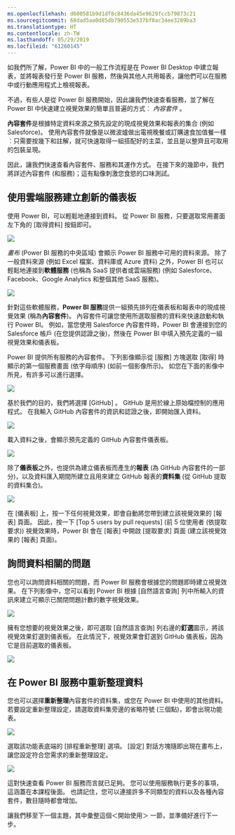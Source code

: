 ```yaml
---
ms.openlocfilehash: d600581b9d1df8c8436da45e9629fccb79873c21
ms.sourcegitcommit: 60dad5aa0d85db790553e537bf8ac34ee3289ba3
ms.translationtype: HT
ms.contentlocale: zh-TW
ms.lasthandoff: 05/29/2019
ms.locfileid: "61260145"
---
```

如我們所了解，Power BI 中的一般工作流程是在 Power BI Desktop 中建立報表，並將報表發行至 Power BI 服務，然後與其他人共用報表，讓他們可以在服務中或行動應用程式上檢視報表。

不過，有些人是從 Power BI 服務開始，因此讓我們快速查看服務，並了解在 Power BI 中快速建立視覺效果的簡單且普遍的方式︰ *內容套件* 。

**內容套件**是根據特定資料來源之預先設定的現成視覺效果和報表的集合 (例如 Salesforce)。 使用內容套件就像是以微波爐做出電視晚餐或訂購速食加值餐一樣︰只需要按幾下和註解，就可快速取得一組搭配好的主菜，並且是以整齊且可取用的包裝呈現。

因此，讓我們快速查看內容套件、服務和其運作方式。 在接下來的幾節中，我們將詳述內容套件 (和服務)；這有點像刺激您食慾的口味測試。

## <a name="create-out-of-the-box-dashboards-with-cloud-services"></a>使用雲端服務建立創新的儀表板
使用 Power BI，可以輕鬆地連接到資料。 從 Power BI 服務，只要選取常用畫面左下角的 [取得資料]  按鈕即可。

![](media/0-3-dashboards-cloud-services/c0a3_1.png)

*畫布* (Power BI 服務的中央區域) 會顯示 Power BI 服務中可用的資料來源。 除了一般資料來源 (例如 Excel 檔案、資料庫或 Azure 資料) 之外，Power BI 也可以輕鬆地連接到**軟體服務** (也稱為 SaaS 提供者或雲端服務) (例如 Salesforce、Facebook、Google Analytics 和整個其他 SaaS 服務)。

![](media/0-3-dashboards-cloud-services/c0a3_2.png)

針對這些軟體服務，**Power BI 服務**提供一組預先排列在儀表板和報表中的現成視覺效果 (稱為**內容套件**)。 內容套件可讓您使用所選取服務的資料來快速啟動和執行 Power BI。 例如，當您使用 Salesforce 內容套件時，Power BI 會連接到您的 Salesforce 帳戶 (在您提供認證之後)，然後在 Power BI 中填入預先定義的一組視覺效果和儀表板。

Power BI 提供所有服務的內容套件。 下列影像顯示從 [服務]  方塊選取 [取得]  時顯示的第一個服務畫面 (依字母順序) (如前一個影像所示)。 如您在下面的影像中所見，有許多可以進行選擇。

![](media/0-3-dashboards-cloud-services/c0a3_3.png)

基於我們的目的，我們將選擇 [GitHub]  。 GitHub 是用於線上原始檔控制的應用程式。 在我輸入 GitHub 內容套件的資訊和認證之後，即開始匯入資料。

![](media/0-3-dashboards-cloud-services/c0a3_4.png)

載入資料之後，會顯示預先定義的 GitHub 內容套件儀表板。

![](media/0-3-dashboards-cloud-services/c0a3_5.png)

除了**儀表板**之外，也提供為建立儀表板而產生的**報表** (為 GitHub 內容套件的一部分)，以及資料匯入期間所建立且用來建立 GitHub 報表的**資料集** (從 GitHub 提取的資料集合)。

![](media/0-3-dashboards-cloud-services/c0a3_6.png)

在 [儀表板] 上，按一下任何視覺效果，即會自動將您帶到建立該視覺效果的 [報表]  頁面。 因此，按一下 \[Top 5 users by pull requests]  \(前 5 位使用者 (依提取要求)) 視覺效果時，Power BI 會在 [報表] 中開啟 \[提取要求]  頁面 \(建立該視覺效果的 [報表] 頁面)。

## <a name="asking-questions-of-your-data"></a>詢問資料相關的問題
您也可以詢問資料相關的問題，而 Power BI 服務會根據您的問題即時建立視覺效果。 在下列影像中，您可以看到 Power BI 根據 [自然語言查詢]  列中所輸入的資訊來建立可顯示已關閉問題計數的數字視覺效果。

![](media/0-3-dashboards-cloud-services/c0a3_7.png)

擁有您想要的視覺效果之後，即可選取 [自然語言查詢] 列右邊的**釘選**圖示，將該視覺效果釘選到儀表板。 在此情況下，視覺效果會釘選到 GitHub 儀表板，因為它是目前選取的儀表板。

![](media/0-3-dashboards-cloud-services/c0a3_8.png)

## <a name="refreshing-data-in-the-power-bi-service"></a>在 Power BI 服務中重新整理資料
您也可以選擇**重新整理**內容套件的資料集，或您在 Power BI 中使用的其他資料。 若要設定重新整理設定，請選取資料集旁邊的省略符號 (三個點)，即會出現功能表。

![](media/0-3-dashboards-cloud-services/c0a3_9.png)

選取該功能表底端的 [排程重新整理]  選項。 [設定] 對話方塊隨即出現在畫布上，讓您設定符合您需求的重新整理設定。

![](media/0-3-dashboards-cloud-services/c0a3_10.png)

這對快速查看 Power BI 服務而言就已足夠。 您可以使用服務執行更多的事項，這涵蓋在本課程後面。 也請記住，您可以連接許多不同類型的資料以及各種內容套件，數目隨時都會增加。

讓我們移至下一個主題，其中彙整這個＜開始使用＞  一節，並準備好進行下一步。

